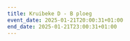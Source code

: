 ```yaml
---
title: Kruibeke D - B ploeg
event_date: 2025-01-21T20:00:31+01:00
end_date: 2025-01-21T23:00:31+01:00
---
```

